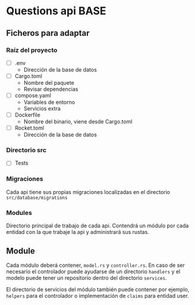 # Questions api BASE

## Ficheros para adaptar

### Raíz del proyecto

- [ ] .env
  - Dirección de la base de datos
- [ ] Cargo.toml
  - Nombre del paquete
  - Revisar dependencias
- [ ] compose.yaml
  - Variables de entorno
  - Servicios extra
- [ ] Dockerfile
  - Nombre del binario, viene desde Cargo.toml
- [ ] Rocket.toml
  - Dirección de la base de datos

### Directorio src

- [ ] Tests

### Migraciones

Cada api tiene sus propias migraciones localizadas en el directorio `src/database/migrations`

### Modules

Directorio principal de trabajo de cada api. Contendrá un módulo por cada entidad con la que trabaje la api y administrará sus rustas.

## Module

Cada módulo deberá contener, `model.rs` y `controller.rs`. En caso de ser necesario el controlador puede ayudarse de un directorio `handlers` y el modelo puede tener un repositorio dentro del directorio `services`.

El directorio de servicios del módulo también puede contener por ejemplo, `helpers` para el controlador o implementación de `claims` para entidad user.
